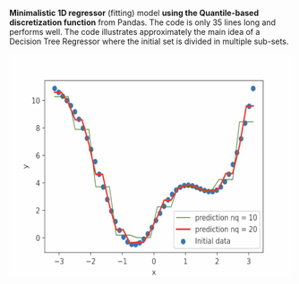 


**Minimalistic 1D regressor** (fitting) model **using the Quantile-based discretization function** from Pandas. The code is only 35 lines long and performs well.
The code illustrates approximately the main idea of a Decision Tree Regressor where the initial set is divided in multiple sub-sets. 

<img src="figure.png" width="600" height="400">
